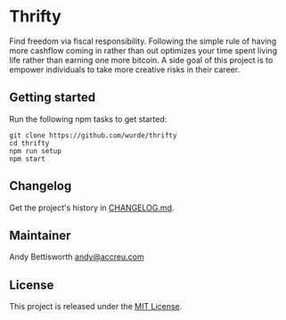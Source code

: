# Thrifty

Find freedom via fiscal responsibility. Following the simple rule of having more cashflow coming in rather than out optimizes your time spent living life rather than earning one more bitcoin. A side goal of this project is to empower individuals to take more creative risks in their career.

## Getting started

Run the following npm tasks to get started:

    git clone https://github.com/wurde/thrifty
    cd thrifty
    npm run setup
    npm start

## Changelog

Get the project's history in [CHANGELOG.md](CHANGELOG.md).

## Maintainer

Andy Bettisworth <andy@accreu.com>

## License

This project is released under the [MIT License](http://www.opensource.org/licenses/MIT).
